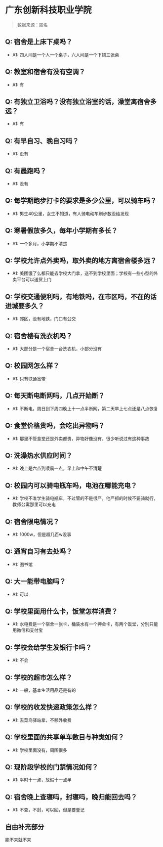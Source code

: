 # 广东创新科技职业学院

> 数据来源：匿名

## Q: 宿舍是上床下桌吗？

- A1: 四人间是一个人一个桌子，六人间是一个下铺三张桌

## Q: 教室和宿舍有没有空调？

- A1: 有

## Q: 有独立卫浴吗？没有独立浴室的话，澡堂离宿舍多远？

- A1: 有

## Q: 有早自习、晚自习吗？

- A1: 没有

## Q: 有晨跑吗？

- A1: 没有

## Q: 每学期跑步打卡的要求是多少公里，可以骑车吗？

- A1: 男生40公里，女生不知道，有人骑电动车刷步数没给发现

## Q: 寒暑假放多久，每年小学期有多长？

- A1: 一个多月，小学期不清楚

## Q: 学校允许点外卖吗，取外卖的地方离宿舍楼多远？

- A1: 美团饿了么都只能去学校大门拿，送不到学校里面；学校有一些小型的外卖平台可以送货上门

## Q: 学校交通便利吗，有地铁吗，在市区吗，不在的话进城要多久？

- A1: 郊区，没有地铁，门口有公交

## Q: 宿舍楼有洗衣机吗？

- A1: 大部分是一个宿舍一台洗衣机，小部分没有

## Q: 校园网怎么样？

- A1: 只有联通宽带

## Q: 每天断电断网吗，几点开始断？

- A1: 不断电，周日到下周四晚上十一点半断网，第二天早上七点还是八点恢复

## Q: 食堂价格贵吗，会吃出异物吗？

- A1: 那里不管食堂还是外卖都贵，异物好像没有，很少听说过有这种事故

## Q: 洗澡热水供应时间？

- A1: 晚上是六点到凌晨一点，早上和中午不清楚

## Q: 校园内可以骑电瓶车吗，电池在哪能充电？

- A1: 学校不准学生骑电瓶车，不过管的不是很严，他严抓的时候不要骑就行，教师公寓那里可以充电

## Q: 宿舍限电情况？

- A1: 1000w，但是超几百w没事

## Q: 通宵自习有去处吗？

- A1: 图书馆

## Q: 大一能带电脑吗？

- A1: 可以

## Q: 学校里面用什么卡，饭堂怎样消费？

- A1: 水电费是一个宿舍一张卡，桶装水有一个押金卡，有两个饭堂，分别只能用微信和支付宝

## Q: 学校会给学生发银行卡吗？

- A1: 不会

## Q: 学校的超市怎么样？

- A1: 一般，基本生活用品还是有的

## Q: 学校的收发快递政策怎么样？

- A1: 去菜鸟驿站拿，不额外收费

## Q: 学校里面的共享单车数目与种类如何？

- A1: 学校里面没有，周围很多

## Q: 现阶段学校的门禁情况如何？

- A1: 平时十一点，放假十一点半

## Q: 宿舍晚上查寝吗，封寝吗，晚归能回去吗？

- A1: 不查，不封，可以回，但是要登记

## 自由补充部分

能不来就不来